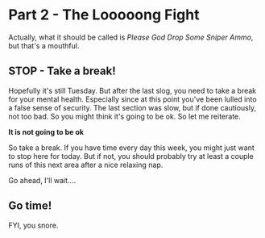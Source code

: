 # Part 2 - The Looooong Fight
Actually, what it should be called is *Please God Drop Some Sniper Ammo*, but that's a mouthful.

## STOP - Take a break!
Hopefully it's still Tuesday.  But after the last slog, you need to take a break for your mental health.  Especially since at this point you've been lulled into a false sense of security.  The last section was slow, but if done cautiously, not too bad.  So you might think it's going to be ok.  So let me reiterate.

**It is not going to be ok**

So take a break.  If you have time every day this week, you might just want to stop here for today.  But if not, you should probably try at least a couple runs of this next area after a nice relaxing nap.

Go ahead, I'll wait....

## Go time!
FYI, you snore.

